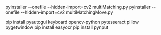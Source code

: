 pyinstaller --onefile --hidden-import=cv2 multiMatching.py
pyinstaller --onefile --hidden-import=cv2 multiMatchingMove.py

pip install pyautogui keyboard opencv-python pytesseract pillow pygetwindow
pip install easyocr
pip install pynput
